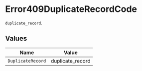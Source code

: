 # Error409DuplicateRecordCode

`duplicate_record`.


## Values

| Name              | Value             |
| ----------------- | ----------------- |
| `DuplicateRecord` | duplicate_record  |